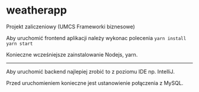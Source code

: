 # weatherapp
Projekt zaliczeniowy (UMCS Frameworki biznesowe)

Aby uruchomić frontend aplikacji należy wykonac polecenia
`yarn install`
`yarn start`

Konieczne wcześniejsze zainstalowanie Nodejs, yarn.

---

Aby uruchomić backend najlepiej zrobić to z poziomu IDE np. IntelliJ.

Przed uruchomieniem konieczne jest ustanowienie połączenia z MySQL.
